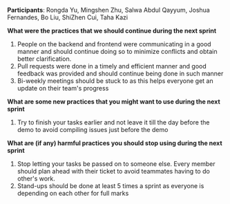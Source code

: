 **Participants**: Rongda Yu, Mingshen Zhu, Salwa Abdul Qayyum, Joshua Fernandes, Bo Liu, ShiZhen Cui, Taha Kazi

**What were the practices that we should continue during the next sprint**
1. People on the backend and frontend were communicating in a good manner and should continue doing so to minimize conflicts and obtain better clarification.
2. Pull requests were done in a timely and efficient manner and good feedback was provided and should continue being done in such manner
3. Bi-weekly meetings should be stuck to as this helps everyone get an update on their team's progress

**What are some new practices that you might want to use during the next sprint**

1. Try to finish your tasks earlier and not leave it till the day before the demo to avoid compiling issues just before the demo

**What are (if any) harmful practices you should stop using during the next sprint**
1. Stop letting your tasks be passed on to someone else. Every member should plan ahead with their ticket to avoid teammates having to do other's work.
2. Stand-ups should be done at least 5 times a sprint as everyone is depending on each other for full marks
